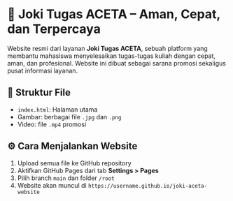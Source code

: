 # 🌟 Joki Tugas ACETA – Aman, Cepat, dan Terpercaya

Website resmi dari layanan **Joki Tugas ACETA**, sebuah platform yang membantu mahasiswa menyelesaikan tugas-tugas kuliah dengan cepat, aman, dan profesional. Website ini dibuat sebagai sarana promosi sekaligus pusat informasi layanan.

## 📁 Struktur File
- `index.html`: Halaman utama
- Gambar: berbagai file `.jpg` dan `.png`
- Video: file `.mp4` promosi

## ⚙️ Cara Menjalankan Website
1. Upload semua file ke GitHub repository
2. Aktifkan GitHub Pages dari tab **Settings > Pages**
3. Pilih branch `main` dan folder `/root`
4. Website akan muncul di `https://username.github.io/joki-aceta-website`
